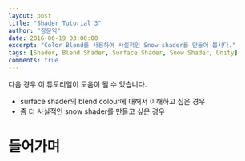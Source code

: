 ```yaml
---
layout: post
title: "Shader Tutorial 3"
author: "장문익"
date: 2016-06-19 03:00:00
excerpt: "Color Blend를 사용하여 사실적인 Snow shader를 만들어 봅시다."
tags: [Shader, Blend Shader, Surface Shader, Snow Shader, Unity]
comments: true
---
```


다음 경우 이 튜토리얼이 도움이 될 수 있습니다.
* surface shader의 blend colour에 대해서 이해하고 싶은 경우
* 좀 더 사실적인 snow shader를 만들고 싶은 경우

# 들어가며
 